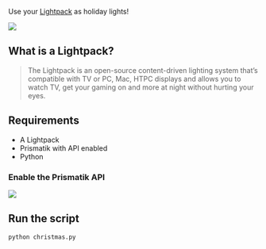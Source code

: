 Use your [Lightpack](http://lightpack.tv/) as holiday lights!

![](https://giant.gfycat.com/CooperativeQuarterlyAustrianpinscher.gif)

## What is a Lightpack?
>The Lightpack is an open-source content-driven lighting system that’s compatible with TV or PC, Mac, HTPC displays and allows you to watch TV, get your gaming on and more at night without hurting your eyes.


## Requirements
* A Lightpack
* Prismatik with API enabled
* Python

### Enable the Prismatik API
[![](http://img.ctrlv.in/img/15/12/15/567085a59becf.png)](http://ctrlv.in/684945)

## Run the script
```
python christmas.py
```
